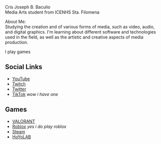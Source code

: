 Cris Joseph B. Baculio \
Media Arts student from ICENHS Sta. Filomena

About Me: \
Studying the creation and of various forms of media, such as video, audio, and digital graphics. I'm learning about different software and technologies used in the field, as well as the artistic and creative aspects of media production.

I play games

## Social Links
- [YouTube](https://www.youtube.com/channel/UClmV5np_xrpIs0By7jvm56Q)
- [Twitch](https://twitch.tv/kraftaffix)
- [Twitter](https://twitter.com/kraftaffix)
- [TikTok](https://www.tiktok.com/@kraftaffix) _wow i have one_

## Games
- [VALORANT](https://tracker.gg/valorant/profile/riot/TTV%20kraftaffix%234298/overview)
- [Roblox](https://www.roblox.com/users/446872763/profile) _yes i do play roblox_
- [Steam](https://steamcommunity.com/id/KraftAffix/)
- [HoYoLAB](https://www.hoyolab.com/accountCenter/postList?id=101293298)
